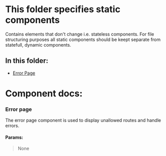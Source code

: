 # This folder specifies static components

Contains elements that don't change i.e. stateless components. For file structuring purposes all static components should be keept separate from statefull, dynamic components. 

## In this folder:

- [Error Page](#error-page)


# Component docs:

### Error page

The error page component is used to display unallowed routes and handle errors.

#### Params:

> None